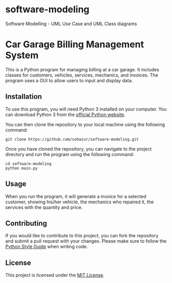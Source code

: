 # software-modeling

Software Modelling - UML Use Case and UML Class diagrams

# Car Garage Billing Management System

This is a Python program for managing billing at a car garage. It includes classes for customers, vehicles, services, mechanics, and invoices. The program uses a GUI to allow users to input and display data.

## Installation

To use this program, you will need Python 3 installed on your computer. You can download Python 3 from the [official Python website](https://www.python.org/downloads/).

You can then clone the repository to your local machine using the following command:

```
git clone https://github.com/sohazur/software-modeling.git
```

Once you have cloned the repository, you can navigate to the project directory and run the program using the following command:

```
cd software-modeling
python main.py
```

## Usage

When you run the program, it will generate a invoice for a selected customer, showing his/her vehicle, the mechanics who repaired it, the services with the quantity and price.

## Contributing

If you would like to contribute to this project, you can fork the repository and submit a pull request with your changes. Please make sure to follow the [Python Style Guide](https://www.python.org/dev/peps/pep-0008/) when writing code.

## License

This project is licensed under the [MIT License](https://opensource.org/licenses/MIT).
